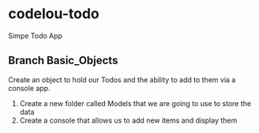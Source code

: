 # codelou-todo

Simpe Todo App

## Branch Basic_Objects

Create an object to hold our Todos and the ability to add to them via a console app.

1. Create a new folder called Models that we are going to use to store the data
2. Create a console that allows us to add new items and display them